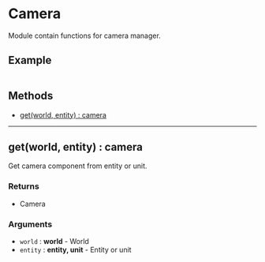 # Camera

Module contain functions for camera manager.

## Example

```lua
```

## Methods

* [get(world, entity) : camera ](#get-world-entity-camera)

------------------------------------------------------------------------------------------------------------------------

## get(world, entity) : camera

Get camera component from entity or unit.

### Returns
* Camera

### Arguments
* `world` : **world**   - World
* `entity` : **entity, unit**   - Entity or unit


